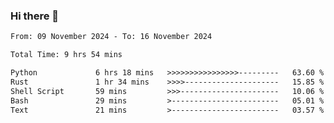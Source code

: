 ### Hi there 👋

<!--
**ututono/ututono** is a ✨ _special_ ✨ repository because its `README.md` (this file) appears on your GitHub profile.

Here are some ideas to get you started:

- 🔭 I’m currently working on ...
- 🌱 I’m currently learning ...
- 👯 I’m looking to collaborate on ...
- 🤔 I’m looking for help with ...
- 💬 Ask me about ...
- 📫 How to reach me: ...
- 😄 Pronouns: ...
- ⚡ Fun fact: ...
-->



<!--START_SECTION:waka-->

```txt
From: 09 November 2024 - To: 16 November 2024

Total Time: 9 hrs 54 mins

Python             6 hrs 18 mins   >>>>>>>>>>>>>>>>---------   63.60 %
Rust               1 hr 34 mins    >>>>---------------------   15.85 %
Shell Script       59 mins         >>>----------------------   10.06 %
Bash               29 mins         >------------------------   05.01 %
Text               21 mins         >------------------------   03.57 %
```

<!--END_SECTION:waka-->
